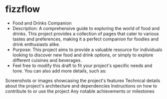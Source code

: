 # fizzflow

 - Food and Drinks Companion
 - Description: A comprehensive guide to exploring the world of food and drinks. This project provides a collection of pages that cater to various tastes and preferences, making it a perfect companion for foodies 
    and drink enthusiasts alike.
 - Purpose: This project aims to provide a valuable resource for individuals looking to discover new food and drink options, or simply to explore different cuisines and beverages.
 - Feel free to modify this draft to fit your project's specific needs and tone. You can also add more details, such as:

Screenshots or images showcasing the project's features
Technical details about the project's architecture and dependencies
Instructions on how to contribute to or use the project
Any notable achievements or milestones



